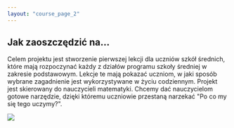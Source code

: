 ```yaml
---
layout: "course_page_2"
---
```


<h2> Jak zaoszczędzić na...</h2>
<p>
Celem projektu jest stworzenie pierwszej lekcji dla uczniów szkół średnich, które mają rozpoczynać każdy z działów programu szkoły średniej w zakresie podstawowym. Lekcje te mają pokazać uczniom, w jaki sposób wybrane zagadnienie jest wykorzystywane w życiu codziennym. Projekt jest skierowany do nauczycieli matematyki. Chcemy dać nauczycielom gotowe narzędzie, dzięki któremu uczniowie przestaną narzekać "Po co my się tego uczymy?". 
</p>

<img src="https://raw.githubusercontent.com/KasiaWerner/spoled_test/gh-pages/img/spoled-ilu5.jpg"/>
